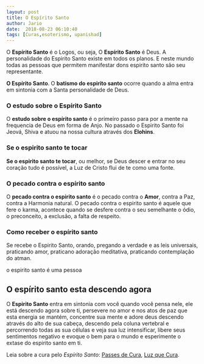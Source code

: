 ```yaml
---
layout: post
title: O Espírito Santo
author: Jario
date:  2018-08-23 06:10:40
tags: [Curas,esoterismo, upanishad]
---
```

O **Espírito Santo** é o Logos, ou seja, O **Espírito Santo** é Deus. A personalidade do Espirito Santo existe em todos os planos. E neste mundo todas as pessoas que permitem manifestar dons espirito santo são seu representante.
    
**O Espírito Santo**. O **batismo do espirito santo** ocorre quando a alma entra em sintonia com a Santa personalidade de Deus.

### O estudo sobre o Espírito Santo

O **estudo sobre o espírito santo** é o primeiro passo para por a mente na frequencia de Deus em forma de Anjo. No passado o Espirito Santo foi Jeová, Shiva e atuou na nossa cultura através dos **Elohins**.

### Se o espirito santo te tocar

**Se o espirito santo te tocar**, ou melhor, se Deus descer e entrar no seu coração tudo é possível, a Luz de Cristo flui de te como uma fonte.

### O pecado contra o espírito santo

O **pecado contra o espirito santo** é o pecado contra o **Amor**, contra a Paz, contra a Harmonia natural. O pecado contra o espirito santo é aquele que fere o karma, acontece quando se desfere contra o seu semelhante o ódio, o preconceito, a exclusão, a falta de respeito.

### Como receber o espírito santo

Se recebe o Espirito Santo, orando, pregando a verdade e as leis universais, praticando amor, praticano adoração meditativa, praticando contemplação do atman.
  
o espirito santo é uma pessoa

## O espírito santo esta descendo agora

O **Espirito Santo** entra em sintonia com você quando você pensa nele, ele está descendo agora sobre ti, persevere no amor e nos atos de paz que esta energia se mantém, concentre sua mente e adore deus descendo através do alto de sua cabeça, descendo pela coluna vertebral e percorrendo todas as sua células e veja sua luz intensificar, libere seus sentimentos negativo e evoque o bem para o mundo e esperimente o extase do espirito santo em ti.

Leia sobre a cura pelo _Espírito Santo_: [Passes de Cura][1], [Luz que Cura][2].

 [1]: http://jar.io/cura/passes-de-cura/
 [2]: http://jar.io/cura/luz-que-cura/